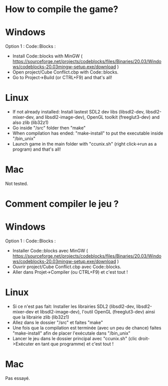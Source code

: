 # How to compile the game?

# Windows
Option 1 : Code::Blocks :
- Install Code::blocks with MinGW ( https://sourceforge.net/projects/codeblocks/files/Binaries/20.03/Windows/codeblocks-20.03mingw-setup.exe/download )
- Open project/Cube Conflict.cbp with Code::blocks.
- Go to Project->Build (or CTRL+F9) and that's all!

# Linux
- If not already installed: Install lastest SDL2 dev libs (libsdl2-dev, libsdl2-mixer-dev, and libsdl2-image-dev), OpenGL toolkit (freeglut3-dev) and also zlib (lib32z1)
- Go inside "/src" folder then "make"
- When compilation has ended: "make-install" to put the executable inside "/bin_unix"
- Launch game in the main folder with "ccunix.sh" (right click->run as a program) and that's all!

# Mac
Not tested.


# Comment compiler le jeu ?

# Windows
Option 1 : Code::Blocks :
- Installer Code::blocks avec MinGW ( https://sourceforge.net/projects/codeblocks/files/Binaries/20.03/Windows/codeblocks-20.03mingw-setup.exe/download )
- Ouvrir project/Cube Conflict.cbp avec Code::blocks.
- Aller dans Projet->Compiler (ou CTRL+F9) et c'est tout !

# Linux
- Si ce n'est pas fait: Installer les librairies SDL2 (libsdl2-dev, libsdl2-mixer-dev et libsdl2-image-dev), l'outil OpenGL (freeglut3-dev) ainsi que la librairie zlib (lib32z1)
- Allez dans le dossier "/src" et faites "make"
- Une fois que la compilation est terminée (avec un peu de chance) faites "make-install" afin de placer l'exécutale dans "/bin_unix"
- Lancer le jeu dans le dossier principal avec "ccunix.sh" (clic droit->Exécuter en tant que programme) et c'est tout !

# Mac
Pas essayé.